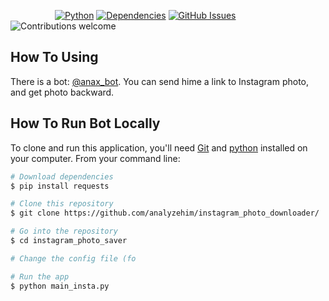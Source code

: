 &nbsp;&nbsp;&nbsp;&nbsp;&nbsp;&nbsp;&nbsp;&nbsp;&nbsp;&nbsp;&nbsp;&nbsp;&nbsp;&nbsp;&nbsp;&nbsp;&nbsp;
[![Python](https://img.shields.io/badge/python-2.7-brightgreen.svg)](https://www.python.org/download/releases/2.7)
[![Dependencies](https://img.shields.io/badge/dependencies-python--requests-brightgreen.svg)](http://docs.python-requests.org/en/master)
[![GitHub Issues](https://img.shields.io/github/issues/anfederico/Clairvoyant.svg)](https://github.com/anfederico/Clairvoyant/issues)
![Contributions welcome](https://img.shields.io/badge/contributions-welcome-orange.svg)


## How To Using
There is a bot: [@anax_bot](https://web.telegram.org/#/im?p=@anax_bot).
You can send hime a link to Instagram photo, and get photo backward.



## How To Run Bot Locally

To clone and run this application, you'll need [Git](https://git-scm.com) and [python](https://www.python.org/download/releases/2.7) installed on your computer. From your command line:

```bash
# Download dependencies
$ pip install requests

# Clone this repository
$ git clone https://github.com/analyzehim/instagram_photo_downloader/

# Go into the repository
$ cd instagram_photo_saver

# Change the config file (fo

# Run the app
$ python main_insta.py
```
